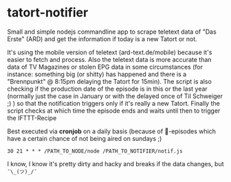 # tatort-notifier

Small and simple nodejs commandline app to scrape teletext data of "Das Erste" (ARD) and get the information if today is a new Tatort or not.

It's using the mobile version of teletext (ard-text.de/mobile) because it's easier to fetch and process. Also the teletext data is more accurate than data of TV Magazines or stolen EPG data in some circumstances (for instance: something big (or shitty) has happened and there is a "Brennpunkt" @ 8:15pm delaying the Tatort for 15min). The script is also checking if the production date of the episode is in this or the last year (normally just the case in January or with the delayed once of Til Schweiger ;) ) so that the notification triggers only if it's really a new Tatort. Finally the script checks at which time the episode ends and waits until then to trigger the IFTTT-Recipe

Best executed via **cronjob** on a daily basis (because of :christmas_tree:-episodes which have a certain chance of not being aired on sundays ;)

```30 21 * * * /PATH_TO_NODE/node /PATH_TO_NOTIFIER/notif.js```


I know, I know it's pretty dirty and hacky and breaks if the data changes, but ```¯\_(ツ)_/¯```
